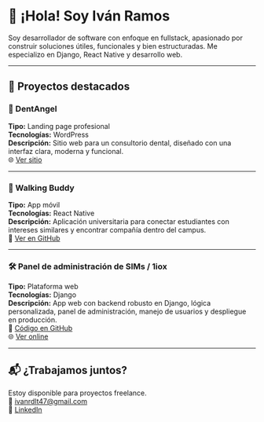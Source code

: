 # 👋 ¡Hola! Soy Iván Ramos

Soy desarrollador de software con enfoque en fullstack, apasionado por construir soluciones útiles, funcionales y bien estructuradas. Me especializo en Django, React Native y desarrollo web.

---

## 🚀 Proyectos destacados

### 🦷 DentAngel
**Tipo:** Landing page profesional  
**Tecnologías:** WordPress  
**Descripción:** Sitio web para un consultorio dental, diseñado con una interfaz clara, moderna y funcional.  
🌐 [Ver sitio](https://consultoriodentangel.com/)

---

### 🤝 Walking Buddy
**Tipo:** App móvil  
**Tecnologías:** React Native  
**Descripción:** Aplicación universitaria para conectar estudiantes con intereses similares y encontrar compañía dentro del campus.  
📂 [Ver en GitHub](https://github.com/FishyOfixial/WalkingBuddies)

---

### 🛠 Panel de administración de SIMs / 1iox
**Tipo:** Plataforma web  
**Tecnologías:** Django  
**Descripción:** App web con backend robusto en Django, lógica personalizada, panel de administración, manejo de usuarios y despliegue en producción.  
📂 [Código en GitHub](https://github.com/FishyOfixial/1iox)  
🌐 [Ver online](https://panel.1iox.com)

---

## 📬 ¿Trabajamos juntos?
Estoy disponible para proyectos freelance.  
📧 ivanrdlt47@gmail.com  
💼 [LinkedIn](https://www.linkedin.com/in/ivan-ramos-de-la-torre-132b70314)

